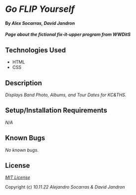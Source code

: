 # _Go FLIP Yourself_

#### By _**Alex Socarras**, **David Jandron**_

#### _Page about the fictional fix-it-upper program from WWDitS_

## Technologies Used

* HTML
* CSS

## Description

_Displays Band Photo, Albums, and Tour Dates for KC&THS._

## Setup/Installation Requirements

_N/A_

## Known Bugs

_No known bugs._

## License

_[MIT License](https://opensource.org/licenses/MIT)_

Copyright (c) _10.11.22_ _Alejandro Socarras & David Jandron_